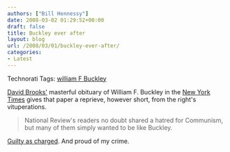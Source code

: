 ```yaml
---
authors: ["Bill Hennessy"]
date: 2008-03-02 01:29:52+00:00
draft: false
title: Buckley ever after
layout: blog
url: /2008/03/01/buckley-ever-after/
categories:
- Latest
---
```


Technorati Tags: [william F Buckley](https://technorati.com/tags/william%20F%20Buckley)

 

 

[David Brooks'](https://www.nytimes.com/2008/02/29/opinion/29brooks.html?ex=1361941200&en=5df7db778d5c96df&ei=5090&partner=rssuserland&emc=rss&pagewanted=all) masterful obituary of William F. Buckley in the [New York Times](https://www.nytimes.com) gives that paper a reprieve, however short, from the right's vituperations.

 

>   
> 
> National Review's readers no doubt shared a hatred for Communism, but many of them simply wanted to be like Buckley.
> 
> 

 

[Guilty as charged](https://hennessysview.com/2008/02/27/the-giants-of-my-youth-are-nearly-gone/). And proud of my crime.
